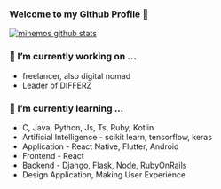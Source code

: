 ### Welcome to my Github Profile 👋

[![minemos github stats](https://github-readme-stats.vercel.app/api?username=minemos&show_icons=true&hide_border=true)](https://github.com/minemos)

### 🔭 I’m currently working on ...

 - freelancer, also digital nomad
 - Leader of DIFFERZ

### 🌱 I’m currently learning ...

 - C, Java, Python, Js, Ts, Ruby, Kotlin
 - Artificial Intelligence - scikit learn, tensorflow, keras
 - Application - React Native, Flutter, Android
 - Frontend - React
 - Backend - Django, Flask, Node, RubyOnRails
 - Design Application, Making User Experience

<!--
### 👯 I’m looking to collaborate on
### 🤔 I’m looking for help with
### 💬 Ask me about
### 📫 How to reach me
### 😄 Pronouns
### ⚡ Fun fact
-->
